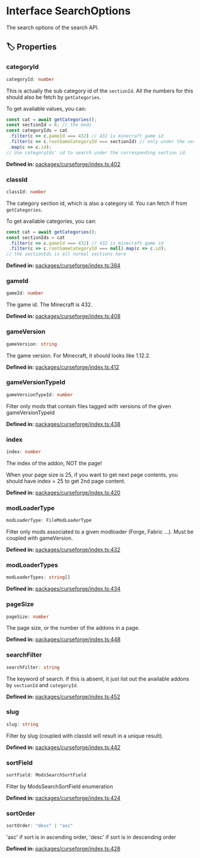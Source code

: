 # Interface SearchOptions

The search options of the search API.
## 🏷️ Properties

### categoryId <Badge type="info" text="optional" />

```ts
categoryId: number
```
This is actually the sub category id of the ``sectionId``. All the numbers for this should also be fetch by ``getCategories``.

To get available values, you can:

````ts
const cat = await getCategories();
const sectionId = 6; // the mods
const categoryIds = cat
 .filter(c => c.gameId === 432) // 432 is minecraft game id
 .filter(c => c.rootGameCategoryId === sectionId) // only under the section id
 .map(c => c.id);
// Use categoryIds' id to search under the corresponding section id.
````
<p style="font-size: 14px; color: var(--vp-c-text-2)">
<strong>Defined in:</strong> <a href="https://github.com/voxelum/minecraft-launcher-core-node/blob/master/packages/curseforge/index.ts#L402" target="_blank" rel="noreferrer">packages/curseforge/index.ts:402</a>
</p>


### classId <Badge type="info" text="optional" />

```ts
classId: number
```
The category section id, which is also a category id.
You can fetch if from ``getCategories``.

To get available categories, you can:

````ts
const cat = await getCategories();
const sectionIds = cat
 .filter(c => c.gameId === 432) // 432 is minecraft game id
 .filter(c => c.rootGameCategoryId === null).map(c => c.id);
// the sectionIds is all normal sections here
````
<p style="font-size: 14px; color: var(--vp-c-text-2)">
<strong>Defined in:</strong> <a href="https://github.com/voxelum/minecraft-launcher-core-node/blob/master/packages/curseforge/index.ts#L384" target="_blank" rel="noreferrer">packages/curseforge/index.ts:384</a>
</p>


### gameId <Badge type="info" text="optional" />

```ts
gameId: number
```
The game id. The Minecraft is 432.
<p style="font-size: 14px; color: var(--vp-c-text-2)">
<strong>Defined in:</strong> <a href="https://github.com/voxelum/minecraft-launcher-core-node/blob/master/packages/curseforge/index.ts#L408" target="_blank" rel="noreferrer">packages/curseforge/index.ts:408</a>
</p>


### gameVersion <Badge type="info" text="optional" />

```ts
gameVersion: string
```
The game version. For Minecraft, it should looks like 1.12.2.
<p style="font-size: 14px; color: var(--vp-c-text-2)">
<strong>Defined in:</strong> <a href="https://github.com/voxelum/minecraft-launcher-core-node/blob/master/packages/curseforge/index.ts#L412" target="_blank" rel="noreferrer">packages/curseforge/index.ts:412</a>
</p>


### gameVersionTypeId <Badge type="info" text="optional" />

```ts
gameVersionTypeId: number
```
Filter only mods that contain files tagged with versions of the given gameVersionTypeId
<p style="font-size: 14px; color: var(--vp-c-text-2)">
<strong>Defined in:</strong> <a href="https://github.com/voxelum/minecraft-launcher-core-node/blob/master/packages/curseforge/index.ts#L438" target="_blank" rel="noreferrer">packages/curseforge/index.ts:438</a>
</p>


### index <Badge type="info" text="optional" />

```ts
index: number
```
The index of the addon, NOT the page!

When your page size is 25, if you want to get next page contents, you should have index = 25 to get 2nd page content.
<p style="font-size: 14px; color: var(--vp-c-text-2)">
<strong>Defined in:</strong> <a href="https://github.com/voxelum/minecraft-launcher-core-node/blob/master/packages/curseforge/index.ts#L420" target="_blank" rel="noreferrer">packages/curseforge/index.ts:420</a>
</p>


### modLoaderType <Badge type="info" text="optional" />

```ts
modLoaderType: FileModLoaderType
```
Filter only mods associated to a given modloader (Forge, Fabric ...). Must be coupled with gameVersion.
<p style="font-size: 14px; color: var(--vp-c-text-2)">
<strong>Defined in:</strong> <a href="https://github.com/voxelum/minecraft-launcher-core-node/blob/master/packages/curseforge/index.ts#L432" target="_blank" rel="noreferrer">packages/curseforge/index.ts:432</a>
</p>


### modLoaderTypes <Badge type="info" text="optional" />

```ts
modLoaderTypes: string[]
```
<p style="font-size: 14px; color: var(--vp-c-text-2)">
<strong>Defined in:</strong> <a href="https://github.com/voxelum/minecraft-launcher-core-node/blob/master/packages/curseforge/index.ts#L434" target="_blank" rel="noreferrer">packages/curseforge/index.ts:434</a>
</p>


### pageSize <Badge type="info" text="optional" />

```ts
pageSize: number
```
The page size, or the number of the addons in a page.
<p style="font-size: 14px; color: var(--vp-c-text-2)">
<strong>Defined in:</strong> <a href="https://github.com/voxelum/minecraft-launcher-core-node/blob/master/packages/curseforge/index.ts#L448" target="_blank" rel="noreferrer">packages/curseforge/index.ts:448</a>
</p>


### searchFilter <Badge type="info" text="optional" />

```ts
searchFilter: string
```
The keyword of search. If this is absent, it just list out the available addons by ``sectionId`` and ``categoryId``.
<p style="font-size: 14px; color: var(--vp-c-text-2)">
<strong>Defined in:</strong> <a href="https://github.com/voxelum/minecraft-launcher-core-node/blob/master/packages/curseforge/index.ts#L452" target="_blank" rel="noreferrer">packages/curseforge/index.ts:452</a>
</p>


### slug <Badge type="info" text="optional" />

```ts
slug: string
```
Filter by slug (coupled with classId will result in a unique result).
<p style="font-size: 14px; color: var(--vp-c-text-2)">
<strong>Defined in:</strong> <a href="https://github.com/voxelum/minecraft-launcher-core-node/blob/master/packages/curseforge/index.ts#L442" target="_blank" rel="noreferrer">packages/curseforge/index.ts:442</a>
</p>


### sortField <Badge type="info" text="optional" />

```ts
sortField: ModsSearchSortField
```
Filter by ModsSearchSortField enumeration
<p style="font-size: 14px; color: var(--vp-c-text-2)">
<strong>Defined in:</strong> <a href="https://github.com/voxelum/minecraft-launcher-core-node/blob/master/packages/curseforge/index.ts#L424" target="_blank" rel="noreferrer">packages/curseforge/index.ts:424</a>
</p>


### sortOrder <Badge type="info" text="optional" />

```ts
sortOrder: "desc" | "asc"
```
'asc' if sort is in ascending order, 'desc' if sort is in descending order
<p style="font-size: 14px; color: var(--vp-c-text-2)">
<strong>Defined in:</strong> <a href="https://github.com/voxelum/minecraft-launcher-core-node/blob/master/packages/curseforge/index.ts#L428" target="_blank" rel="noreferrer">packages/curseforge/index.ts:428</a>
</p>



